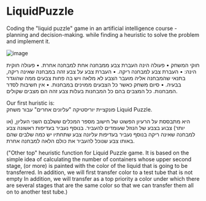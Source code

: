 # LiquidPuzzle
Coding the "liquid puzzle" game in an artificial intelligence course - planning and decision-making. while finding a heuristic to solve the problem and implement it.

![image](https://github.com/OrenAviya/LiquidPuzzle/assets/98823130/287d2656-325c-4897-af0e-85926e148561)

חוקי המשחק
• פעולה הינה העברת צבע ממבחנה אחת למבחנה אחרת.
• פעולה חוקית הינה:
• העברת צבע למבחנה ריקה.
• העברת צבע על צבע זהה במבחנה שאינה ריקה, בתנאי שהמבחנה אליה מועבר
הצבע לא מלאה ויש בה פחות צבעים ממה שהוגדר בבעיה.
• סיום משחק כאשר כל הצבעים ממוינים במבחנות.
• אין חשיבות לסדר המבחנות. כל המצבים בהם כל המבחנות בעלות צבע
זהה הם מצבים שקולים.

Our first huristic is: 
\
פונקציית יוריסטיקה "עליונים אחרים" עבור משחק 
Liquid Puzzle.

היא מתבססת על הרעיון הפשוט של חישוב מספר המכלים ששלבם השני העליון, (או יותר) צבוע בצבע של הנוזל שעומדים להעביר.
בנוסף נעביר בעדיפות ראשונה צבע למבחנה שאינה ריקה 
בנוסף נעביר בעדיפות עליונה צבע שתחתיו יש כמה שלבים שהם באותו צבע שנוכל להעביר את כולם הלאה למבחנה אחרת. 

("Other top" heuristic function for Liquid Puzzle game.
It is based on the simple idea of calculating the number of containers whose upper second stage, (or more) is painted with the color of the liquid that is going to be transferred.
In addition, we will first transfer color to a test tube that is not empty
In addition, we will transfer as a top priority a color under which there are several stages that are the same color so that we can transfer them all on to another test tube.)

